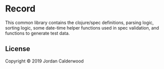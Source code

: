 # Record

This common library contains the clojure/spec definitions, parsing logic, sorting logic, some date-time helper functions used in spec validation, and functions to generate test data.

## License

Copyright © 2019 Jordan Calderwood


